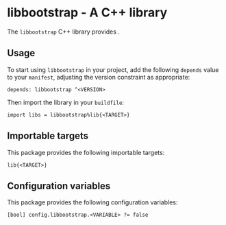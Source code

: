 # libbootstrap - A C++ library

The `libbootstrap` C++ library provides <SUMMARY-OF-FUNCTIONALITY>.


## Usage

To start using `libbootstrap` in your project, add the following `depends`
value to your `manifest`, adjusting the version constraint as appropriate:

```
depends: libbootstrap ^<VERSION>
```

Then import the library in your `buildfile`:

```
import libs = libbootstrap%lib{<TARGET>}
```


## Importable targets

This package provides the following importable targets:

```
lib{<TARGET>}
```

<DESCRIPTION-OF-IMPORTABLE-TARGETS>


## Configuration variables

This package provides the following configuration variables:

```
[bool] config.libbootstrap.<VARIABLE> ?= false
```

<DESCRIPTION-OF-CONFIG-VARIABLES>
